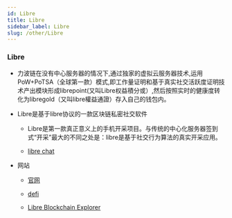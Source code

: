 ```yaml
---
id: Libre
title: Libre
sidebar_label: Libre
slug: /other/Libre
---
```


### Libre

- 力波链在没有中心服务器的情况下,通过独家的虚拟云服务器技术,运用PoW+PoTSA（全球第一款）模式,即工作量证明和基于真实社交活跃度证明技术产出模块形成librepoint(又叫Libre权益積分或）,然后按照实时的健康度转化为libregold（又叫libre權益通證）存入自己的钱包内。

-  Libre是基于libre协议的一款区块链私密社交软件

	- Libre是第一款真正意义上的手机开采项目。与传统的中心化服务器签到式“开采”最大的不同之处是：libre是基于社交行为算法的真实开采应用。

	- [libre chat](https://apps.apple.com/us/app/librem-chat/id1456162175)

- 网站

	- [官网](https://www.libre.org/)

	- [defi](https://defi.libre.org/)

	- [Libre Blockchain Explorer](https://www.libreblocks.io/)
